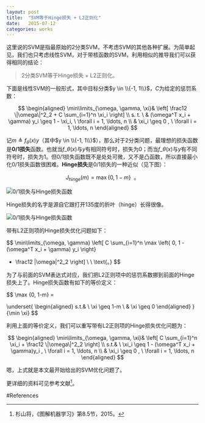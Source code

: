 ```yaml
---
layout: post
title:  "SVM等于Hinge损失 + L2正则化"
date:   2015-07-12
categories: works
---
```


这里说的SVM是指最原始的2分类SVM，不考虑SVM的其他各种扩展。为简单起见，我们也只考虑线性SVM，对于带核函数的SVM，利用相似的推导我们可以获得相同的结论：

> 2分类SVM等于Hinge损失 + L2正则化。

下面是线性SVM的一般形式，其中目标分类$y \in \\{-1, 1\\}$，$C$为给定的惩罚系数：

$$
\begin{aligned}
\min\limits_{\omega, \gamma, \xi}& \left[
\frac12 \|\omega\|^2_2 + C \sum_{i=1}^n \xi_i
\right] \\
s. t. \ & (\omega^T x_i + \gamma) y_i \geq 1 - \xi_i, \ \forall i = 1, \ldots, n \\
& \xi_i \geq 0 , \ \forall i = 1, \ldots, n
\end{aligned}
$$

记$m \triangleq f_{\theta}(x) y$（其中$y \in \\{-1, 1\\}$），那么对于2分类问题，最理想的损失函数是**0/1损失**函数。也就当$f\_{\theta}(x)$与$y$有相同符号时，损失为0；而当$f\_{\theta}(x)$与$y$有不同符号时，损失为1。但0/1损失函数既不是处处可微，又不是凸函数，所以直接最小化0/1损失函数很困难。**Hinge损失**是0/1损失的一种近似（见下图）：

$$
J_{\text{hinge}}(m) = \max \{0, 1-m\} \ \ \text{。}
$$

![0/1损失与Hinge损失函数][hingeloss]

Hinge损失的名字是源自它跟打开135度的折叶（hinge）长得很像。

![0/1损失与Hinge损失函数][hinge]


带有L2正则项的Hinge损失优化问题如下：

$$
\min\limits_{\omega, \gamma} \left[
C \sum_{i=1}^n \max \left\{ 0, 1 - (\omega^T x_i + \gamma) y_i \right\}
+ \frac12 \|\omega\|^2_2
\right] \ \ \text{。}
$$

为了与前面的SVM表达式对应，我们把L2正则项中的惩罚系数挪到前面的Hinge损失上了。Hinge损失函数有如下的等价定义：

$$
\max \{0, 1-m\} =

\underset{
\begin{aligned}
s.t.& \ \xi \geq 1-m \\
& \xi \geq 0
\end{aligned}
}{\min \xi}
$$

利用上面的等价定义，我们可以重写带有L2正则项的Hinge损失优化问题为：

$$
\begin{aligned}
\min\limits_{\omega, \gamma, \xi}& \left[
C \sum_{i=1}^n \xi_i + \frac12 \|\omega\|^2_2
\right] \\
s.t.& \  \xi_i \geq 1 - (\omega^T x_i + \gamma)y_i , \ \forall i = 1, \ldots, n \\
& \xi_i \geq 0 , \ \forall i = 1, \ldots, n
\end{aligned}
$$

嗯，上式就是本文最开始给出的SVM优化问题了。


更详细的资料可见参考文献[^graph_ml]。


[hingeloss]: /images/hingeloss.png "0/1损失与Hinge损失"
[hinge]: /images/hinge.png "折叶（hinge）"

#References

[^graph_ml]: 杉山将，《图解机器学习》第8.5节，2015。
